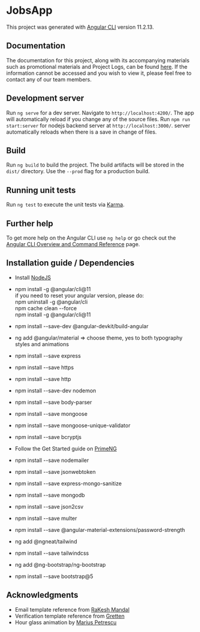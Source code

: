 # JobsApp

This project was generated with [Angular CLI](https://github.com/angular/angular-cli) version 11.2.13.

## Documentation

The documentation for this project, along with its accompanying materials such as promotional materials and Project Logs, can be found [here](https://drive.google.com/drive/folders/1R-dW1R1nc8ZsLZN88xT_VTJRHMQ4WB-z?usp=sharing). If the information cannot be accessed and you wish to view it, please feel free to contact any of our team members.

## Development server

Run `ng serve` for a dev server. Navigate to `http://localhost:4200/`. The app will automatically reload if you change any of the source files.
Run `npm run start:server` for nodejs backend server at `http://localhost:3000/`. server automatically reloads when there is a save in change of files.

## Build

Run `ng build` to build the project. The build artifacts will be stored in the `dist/` directory. Use the `--prod` flag for a production build.

## Running unit tests

Run `ng test` to execute the unit tests via [Karma](https://karma-runner.github.io).

## Further help

To get more help on the Angular CLI use `ng help` or go check out the [Angular CLI Overview and Command Reference](https://angular.io/cli) page.

## Installation guide / Dependencies
* Install [NodeJS](https://nodejs.org/en/)

* npm install -g @angular/cli@11 <br>
if you need to reset your angular version, please do: <br>
npm uninstall -g @angular/cli<br>
npm cache clean --force<br>
npm install -g @angular/cli@11<br>

* npm install --save-dev @angular-devkit/build-angular

* ng add @angular/material => choose theme, yes to both typography styles and animations <br>

* npm install --save express

* npm install --save https

* npm install --save http

* npm install --save-dev nodemon

* npm install --save body-parser

* npm install --save mongoose

* npm install --save mongoose-unique-validator

* npm install --save bcryptjs

* Follow the Get Started guide on [PrimeNG](https://www.primefaces.org/primeng/showcase/#/setup)

* npm install --save nodemailer

* npm install --save jsonwebtoken

* npm install --save express-mongo-sanitize

* npm install --save mongodb

* npm install --save json2csv

* npm install --save multer

* npm install --save @angular-material-extensions/password-strength

* ng add @ngneat/tailwind

* npm install --save tailwindcss

* ng add @ng-bootstrap/ng-bootstrap

* npm install --save bootstrap@5



## Acknowledgments
* Email template reference from [RaKesh Mandal](https://codepen.io/rKalways/pens/popular)
* Verification template reference from [Gretten](https://codepen.io/Grett/pen/byvRZq)
* Hour glass animation by [Marius Petrescu](https://codepen.io/mashul/pen/rPaqYE)

